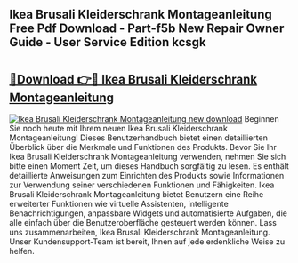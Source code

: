 ## Ikea Brusali Kleiderschrank Montageanleitung Free Pdf Download - Part-f5b New Repair Owner Guide - User Service Edition kcsgk

# <h2><a href="http://df7qem.blite.top/?on=Ikea+Brusali+Kleiderschrank+Montageanleitung">🔗Download 👉🔴 Ikea Brusali Kleiderschrank Montageanleitung</a></h2>

[![Ikea Brusali Kleiderschrank Montageanleitung new download](https://i.imgur.com/lujVjoI.png)](http://df7qem.blite.top/?on=Ikea+Brusali+Kleiderschrank+Montageanleitung)
Beginnen Sie noch heute mit Ihrem neuen Ikea Brusali Kleiderschrank Montageanleitung! Dieses Benutzerhandbuch bietet einen detaillierten Überblick über die Merkmale und Funktionen des Produkts. Bevor Sie Ihr Ikea Brusali Kleiderschrank Montageanleitung verwenden, nehmen Sie sich bitte einen Moment Zeit, um dieses Handbuch sorgfältig zu lesen. Es enthält detaillierte Anweisungen zum Einrichten des Produkts sowie Informationen zur Verwendung seiner verschiedenen Funktionen und Fähigkeiten. Ikea Brusali Kleiderschrank Montageanleitung bietet Benutzern eine Reihe erweiterter Funktionen wie virtuelle Assistenten, intelligente Benachrichtigungen, anpassbare Widgets und automatisierte Aufgaben, die alle einfach über die Benutzeroberfläche gesteuert werden können. Lass uns zusammenarbeiten, Ikea Brusali Kleiderschrank Montageanleitung. Unser Kundensupport-Team ist bereit, Ihnen auf jede erdenkliche Weise zu helfen.
